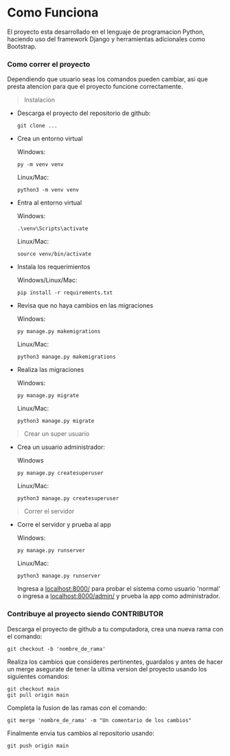 # Como Funciona

El proyecto esta desarrollado en el lenguaje de programacion Python, haciendo uso del framework Django y herramientas adicionales como Bootstrap.

### Como correr el proyecto

Dependiendo que usuario seas los comandos pueden cambiar, asi que presta atencion para que el proyecto funcione correctamente.

> Instalacion

* Descarga el proyecto del repositorio de github:

	```
	git clone ...
	```

* Crea un entorno virtual

	Windows:
    
    ``` 
    py -m venv venv
    ```
    
    Linux/Mac:
    
  	```
    python3 -m venv venv
    ```
    
* Entra al entorno virtual

	Windows:
	
    ```
    .\venv\Scripts\activate
    ```
    
    Linux/Mac:
    ```
    source venv/bin/activate
    ```
   
* Instala los requerimientos
	
    Windows/Linux/Mac:
    ```
    pip install -r requirements.txt
    ```
* Revisa que no haya cambios en las migraciones
	
    Windows:
    ```
    py manage.py makemigrations
    ```
    Linux/Mac:
    ```
    python3 manage.py makemigrations
    ```
* Realiza las migraciones
	
    Windows:
    ```
    py manage.py migrate
    ```
    Linux/Mac:
    ```
    python3 manage.py migrate
    ```
> Crear un super usuario
* Crea un usuario administrador:
	
    Windows
    ```
    py manage.py createsuperuser
    ```
    Linux/Mac:
    ```
    python3 manage.py createsuperuser
    ```
    
> Correr el servidor
* Corre el servidor y prueba al app
	
    Windows:
    ```
    py manage.py runserver
    ```
    Linux/Mac:
    ```
    python3 manage.py runserver
    ```
    
    Ingresa a [localhost:8000/](localhost:8000/) para probar el sistema como usuario 'normal' o ingresa a [localhost:8000/admin/](localhost:8000/admin/) y prueba la app como administrador.
    
### Contribuye al proyecto siendo CONTRIBUTOR

Descarga el proyecto de github a tu computadora, crea una nueva rama con el comando:
```
git checkout -b 'nombre_de_rama'
```
Realiza los cambios que consideres pertinentes, guardalos y antes de hacer un merge asegurate de tener la ultima version del proyecto usando los siguientes comandos:
```
git checkout main
git pull origin main
```
Completa la fusion de las ramas con el comando:
```
git merge 'nombre_de_rama' -m "Un comentario de los cambios"
```
Finalmente envia tus cambios al repositorio usando:
```
git push origin main
```
    
